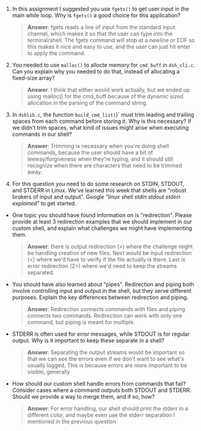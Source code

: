 1. In this assignment I suggested you use `fgets()` to get user input in the main while loop. Why is `fgets()` a good choice for this application?

    > **Answer**: fgets reads a line of input from the standard input channel, which makes it so that the user can type into the terminal/shell. The fgets command will stop at a newline or EOF so this makes it nice and easy to use, and the user can just hit enter to apply the command.

2. You needed to use `malloc()` to allocte memory for `cmd_buff` in `dsh_cli.c`. Can you explain why you needed to do that, instead of allocating a fixed-size array?

    > **Answer**:  I think that either would work actually, but we ended up using malloc() for the cmd_buff because of the dynamic sized allocation in the parsing of the command string.


3. In `dshlib.c`, the function `build_cmd_list(`)` must trim leading and trailing spaces from each command before storing it. Why is this necessary? If we didn't trim spaces, what kind of issues might arise when executing commands in our shell?

    > **Answer**: Trimming is necessary when you're doing shell commands, because the user should have a bit of leeway/forgiveness when they're typing, and it should still recognize when there are characters that need to be trimmed away.

4. For this question you need to do some research on STDIN, STDOUT, and STDERR in Linux. We've learned this week that shells are "robust brokers of input and output". Google _"linux shell stdin stdout stderr explained"_ to get started.

- One topic you should have found information on is "redirection". Please provide at least 3 redirection examples that we should implement in our custom shell, and explain what challenges we might have implementing them.

    > **Answer**:  there is output redirection (>) where the challenge might be handling creation of new files. Next would be input redirection (<) where we'd have to verify if the file actually is there. Last is error redirection (2>) where we'd need to keep the streams separated.

- You should have also learned about "pipes". Redirection and piping both involve controlling input and output in the shell, but they serve different purposes. Explain the key differences between redirection and piping.

    > **Answer**:  Redirection connects commands with files and piping connects two commands. Redirection can work with only one command, but piping is meant for multiple.

- STDERR is often used for error messages, while STDOUT is for regular output. Why is it important to keep these separate in a shell?

    > **Answer**: Separating the output streams would be important so that we can see the errors even if we don't want to see what's usually logged. This is because errors are more important to be visible, generally

- How should our custom shell handle errors from commands that fail? Consider cases where a command outputs both STDOUT and STDERR. Should we provide a way to merge them, and if so, how?

    > **Answer**:  For error handling, our shell should print the stderr in a different color, and maybe even use the stderr separation I mentioned in the previous question